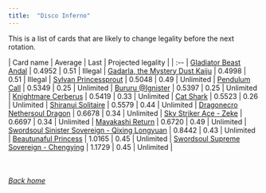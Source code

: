 ```yaml
---
title:  "Disco Inferno"
---
```


This is a list of cards that are likely to change legality before the next rotation.

| Card name | Average | Last | Projected legality |
| :-- |
[Gladiator Beast Andal](https://db.ygoprodeck.com/card/?search=Gladiator%20Beast%20Andal) | 0.4952 | 0.51 | Illegal |
[Gadarla, the Mystery Dust Kaiju](https://db.ygoprodeck.com/card/?search=Gadarla,%20the%20Mystery%20Dust%20Kaiju) | 0.4998 | 0.51 | Illegal |
[Sylvan Princessprout](https://db.ygoprodeck.com/card/?search=Sylvan%20Princessprout) | 0.5048 | 0.49 | Unlimited |
[Pendulum Call](https://db.ygoprodeck.com/card/?search=Pendulum%20Call) | 0.5349 | 0.25 | Unlimited |
[Bururu @Ignister](https://db.ygoprodeck.com/card/?search=Bururu%20@Ignister) | 0.5397 | 0.25 | Unlimited |
[Knightmare Cerberus](https://db.ygoprodeck.com/card/?search=Knightmare%20Cerberus) | 0.5419 | 0.33 | Unlimited |
[Cat Shark](https://db.ygoprodeck.com/card/?search=Cat%20Shark) | 0.5523 | 0.26 | Unlimited |
[Shiranui Solitaire](https://db.ygoprodeck.com/card/?search=Shiranui%20Solitaire) | 0.5579 | 0.44 | Unlimited |
[Dragonecro Nethersoul Dragon](https://db.ygoprodeck.com/card/?search=Dragonecro%20Nethersoul%20Dragon) | 0.6678 | 0.34 | Unlimited |
[Sky Striker Ace - Zeke](https://db.ygoprodeck.com/card/?search=Sky%20Striker%20Ace%20-%20Zeke) | 0.6697 | 0.34 | Unlimited |
[Mayakashi Return](https://db.ygoprodeck.com/card/?search=Mayakashi%20Return) | 0.6720 | 0.49 | Unlimited |
[Swordsoul Sinister Sovereign - Qixing Longyuan](https://db.ygoprodeck.com/card/?search=Swordsoul%20Sinister%20Sovereign%20-%20Qixing%20Longyuan) | 0.8442 | 0.43 | Unlimited |
[Beautunaful Princess](https://db.ygoprodeck.com/card/?search=Beautunaful%20Princess) | 1.0165 | 0.45 | Unlimited |
[Swordsoul Supreme Sovereign - Chengying](https://db.ygoprodeck.com/card/?search=Swordsoul%20Supreme%20Sovereign%20-%20Chengying) | 1.1729 | 0.45 | Unlimited |

<br>

###### [Back home](index)